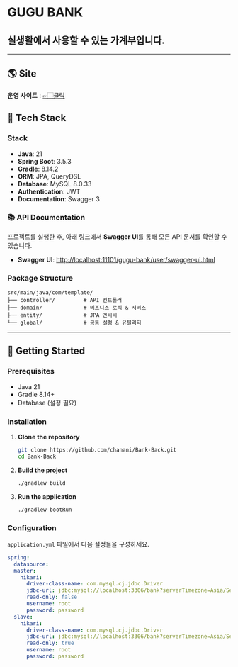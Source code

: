 # GUGU BANK

## 실생활에서 사용할 수 있는 가계부입니다.

---
## 🌎 Site
**운영 사이트** : [👉🏻클릭](https://gugu.ohuniverse.cloud)

## 🔧 Tech Stack

### Stack
* **Java**: 21
* **Spring Boot**: 3.5.3
* **Gradle**: 8.14.2
* **ORM**: JPA, QueryDSL
* **Database**: MySQL 8.0.33
* **Authentication**: JWT
* **Documentation**: Swagger 3


### 📚 API Documentation

프로젝트를 실행한 후, 아래 링크에서 **Swagger UI**를 통해 모든 API 문서를 확인할 수 있습니다.

* **Swagger UI**: [http://localhost:11101/gugu-bank/user/swagger-ui.html](http://localhost:11101/gugu-bank/user/swagger-ui.html)

### Package Structure

```
src/main/java/com/template/
├── controller/         # API 컨트롤러
├── domain/             # 비즈니스 로직 & 서비스
├── entity/             # JPA 엔티티
└── global/             # 공통 설정 & 유틸리티
```

---

## 🚀 Getting Started

### Prerequisites
* Java 21
* Gradle 8.14+
* Database (설정 필요)

### Installation
1.  **Clone the repository**
    ```bash
    git clone https://github.com/chanani/Bank-Back.git
    cd Bank-Back
    ```
2.  **Build the project**
    ```bash
    ./gradlew build
    ```
3.  **Run the application**
    ```bash
    ./gradlew bootRun
    ```

### Configuration
`application.yml` 파일에서 다음 설정들을 구성하세요.
```yaml
spring:
  datasource:
  master:
    hikari:
      driver-class-name: com.mysql.cj.jdbc.Driver
      jdbc-url: jdbc:mysql://localhost:3306/bank?serverTimezone=Asia/Seoul
      read-only: false
      username: root
      password: password
  slave:
    hikari:
      driver-class-name: com.mysql.cj.jdbc.Driver
      jdbc-url: jdbc:mysql://localhost:3306/bank?serverTimezone=Asia/Seoul
      read-only: true
      username: root
      password: password

```